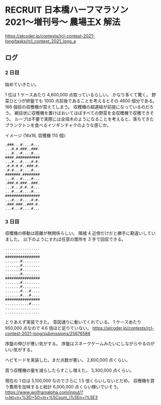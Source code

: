 # RECRUIT 日本橋ハーフマラソン 2021〜増刊号〜 農場王X 解法

<https://atcoder.jp/contests/rcl-contest-2021-long/tasks/rcl_contest_2021_long_a>

## ログ

### 2 日目

始めていきたい。

1 位は 1 ケースあたり 4,600,000 点取っているらしい。
かなり多くて驚く。
野菜ひとつが終盤でも 1000 点前後であることを考えるとその 4600 個分である。
166 個目の収穫機が買えてしまう。
収穫機の超連結が前提になっているのだろう。
網目状に収穫機を置けばおいてほぼすべての野菜を全収穫機で収穫できそう。
ループは不要で実際には全域木のようになることを考えると、落ちてきたプランクトンを食べるイソギンチャクのような感じか。

イメージ (16x16, 収穫機 115 個):

```
.###...#....#...
...#.#.###..###.
...#...#....#...
####.###########
...#...#....#.#.
.#.#.#.#..###.#.
.#.#...#....#...
#######.########
...#...#....#...
.###.#.###..###.
...#...#.#..#...
...#...#....#...
################
...#...#....#.#.
.###.###..###.#.
...#...#....#...
```

### 3 日目

収穫機の移動は距離が無関係らしい。
隣接 4 近傍だけだと勝手に勘違いしていました。
以下のようにすれば任意の箇所を 3 手で回収できる。

```
................
................
################
.......#........
.......#........
.......#........
.......#........
################
.......#........
.......#........
.......#...#....
.......#...#....
################
...........#....
................
................
```

とりあえず実装できた。
意図通りに動いてくれている。
1 ケースあたり 950,000 点なので 4.6 倍ほど足りていない。
<https://atcoder.jp/contests/rcl-contest-2021-long/submissions/25676586>


序盤の伸びが悪い気がする。
序盤はスネークゲームみたいにしながらやるのがいい気がする。

ヘビモードを実装した。まだ点数が悪い。
2,600,000 点くらい。

買う収穫機の量を減らしたらすこし増えた。
3,300,000 点くらい。

現在の 1 位は 5,100,000 なのでさらに 1.5 倍くらいしないとだめ。
収穫機を買う費用を加味すると総計 6,000,000 点くらい稼いでいそう。
<https://www.wolframalpha.com/input/?i=let+n+%3D+50+in+%5Csum_i%5En+i%5E3>
